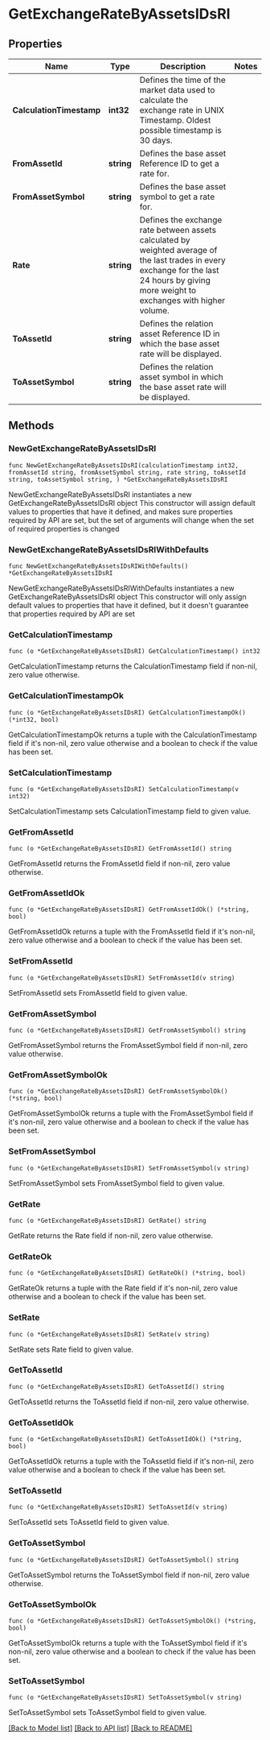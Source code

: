 # GetExchangeRateByAssetsIDsRI

## Properties

Name | Type | Description | Notes
------------ | ------------- | ------------- | -------------
**CalculationTimestamp** | **int32** | Defines the time of the market data used to calculate the exchange rate in UNIX Timestamp. Oldest possible timestamp is 30 days. | 
**FromAssetId** | **string** | Defines the base asset Reference ID to get a rate for. | 
**FromAssetSymbol** | **string** | Defines the base asset symbol to get a rate for. | 
**Rate** | **string** | Defines the exchange rate between assets calculated by weighted average of the last trades in every exchange for the last 24 hours by giving more weight to exchanges with higher volume. | 
**ToAssetId** | **string** | Defines the relation asset Reference ID in which the base asset rate will be displayed. | 
**ToAssetSymbol** | **string** | Defines the relation asset symbol in which the base asset rate will be displayed. | 

## Methods

### NewGetExchangeRateByAssetsIDsRI

`func NewGetExchangeRateByAssetsIDsRI(calculationTimestamp int32, fromAssetId string, fromAssetSymbol string, rate string, toAssetId string, toAssetSymbol string, ) *GetExchangeRateByAssetsIDsRI`

NewGetExchangeRateByAssetsIDsRI instantiates a new GetExchangeRateByAssetsIDsRI object
This constructor will assign default values to properties that have it defined,
and makes sure properties required by API are set, but the set of arguments
will change when the set of required properties is changed

### NewGetExchangeRateByAssetsIDsRIWithDefaults

`func NewGetExchangeRateByAssetsIDsRIWithDefaults() *GetExchangeRateByAssetsIDsRI`

NewGetExchangeRateByAssetsIDsRIWithDefaults instantiates a new GetExchangeRateByAssetsIDsRI object
This constructor will only assign default values to properties that have it defined,
but it doesn't guarantee that properties required by API are set

### GetCalculationTimestamp

`func (o *GetExchangeRateByAssetsIDsRI) GetCalculationTimestamp() int32`

GetCalculationTimestamp returns the CalculationTimestamp field if non-nil, zero value otherwise.

### GetCalculationTimestampOk

`func (o *GetExchangeRateByAssetsIDsRI) GetCalculationTimestampOk() (*int32, bool)`

GetCalculationTimestampOk returns a tuple with the CalculationTimestamp field if it's non-nil, zero value otherwise
and a boolean to check if the value has been set.

### SetCalculationTimestamp

`func (o *GetExchangeRateByAssetsIDsRI) SetCalculationTimestamp(v int32)`

SetCalculationTimestamp sets CalculationTimestamp field to given value.


### GetFromAssetId

`func (o *GetExchangeRateByAssetsIDsRI) GetFromAssetId() string`

GetFromAssetId returns the FromAssetId field if non-nil, zero value otherwise.

### GetFromAssetIdOk

`func (o *GetExchangeRateByAssetsIDsRI) GetFromAssetIdOk() (*string, bool)`

GetFromAssetIdOk returns a tuple with the FromAssetId field if it's non-nil, zero value otherwise
and a boolean to check if the value has been set.

### SetFromAssetId

`func (o *GetExchangeRateByAssetsIDsRI) SetFromAssetId(v string)`

SetFromAssetId sets FromAssetId field to given value.


### GetFromAssetSymbol

`func (o *GetExchangeRateByAssetsIDsRI) GetFromAssetSymbol() string`

GetFromAssetSymbol returns the FromAssetSymbol field if non-nil, zero value otherwise.

### GetFromAssetSymbolOk

`func (o *GetExchangeRateByAssetsIDsRI) GetFromAssetSymbolOk() (*string, bool)`

GetFromAssetSymbolOk returns a tuple with the FromAssetSymbol field if it's non-nil, zero value otherwise
and a boolean to check if the value has been set.

### SetFromAssetSymbol

`func (o *GetExchangeRateByAssetsIDsRI) SetFromAssetSymbol(v string)`

SetFromAssetSymbol sets FromAssetSymbol field to given value.


### GetRate

`func (o *GetExchangeRateByAssetsIDsRI) GetRate() string`

GetRate returns the Rate field if non-nil, zero value otherwise.

### GetRateOk

`func (o *GetExchangeRateByAssetsIDsRI) GetRateOk() (*string, bool)`

GetRateOk returns a tuple with the Rate field if it's non-nil, zero value otherwise
and a boolean to check if the value has been set.

### SetRate

`func (o *GetExchangeRateByAssetsIDsRI) SetRate(v string)`

SetRate sets Rate field to given value.


### GetToAssetId

`func (o *GetExchangeRateByAssetsIDsRI) GetToAssetId() string`

GetToAssetId returns the ToAssetId field if non-nil, zero value otherwise.

### GetToAssetIdOk

`func (o *GetExchangeRateByAssetsIDsRI) GetToAssetIdOk() (*string, bool)`

GetToAssetIdOk returns a tuple with the ToAssetId field if it's non-nil, zero value otherwise
and a boolean to check if the value has been set.

### SetToAssetId

`func (o *GetExchangeRateByAssetsIDsRI) SetToAssetId(v string)`

SetToAssetId sets ToAssetId field to given value.


### GetToAssetSymbol

`func (o *GetExchangeRateByAssetsIDsRI) GetToAssetSymbol() string`

GetToAssetSymbol returns the ToAssetSymbol field if non-nil, zero value otherwise.

### GetToAssetSymbolOk

`func (o *GetExchangeRateByAssetsIDsRI) GetToAssetSymbolOk() (*string, bool)`

GetToAssetSymbolOk returns a tuple with the ToAssetSymbol field if it's non-nil, zero value otherwise
and a boolean to check if the value has been set.

### SetToAssetSymbol

`func (o *GetExchangeRateByAssetsIDsRI) SetToAssetSymbol(v string)`

SetToAssetSymbol sets ToAssetSymbol field to given value.



[[Back to Model list]](../README.md#documentation-for-models) [[Back to API list]](../README.md#documentation-for-api-endpoints) [[Back to README]](../README.md)


